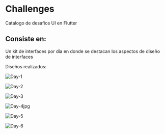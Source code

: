 
# Challenges

Catalogo de desafios UI en Flutter

## Consiste en:

Un kit de interfaces por día en donde se destacan los aspectos de diseño de interfaces

Diseños realizados:

![Day-1](https://user-images.githubusercontent.com/48542924/129430863-d30772ee-4e6e-4eb3-8319-ef8f0d4608b6.png)

![Day-2](https://user-images.githubusercontent.com/48542924/129430868-c20c4f8a-f27c-438b-b3c4-320ddfdc1b06.jpg)

![Day-3](https://user-images.githubusercontent.com/48542924/129430872-c0de1e8d-276d-4fe7-bdc8-7c2267e0799a.jpg)

![Day-4jpg](https://user-images.githubusercontent.com/48542924/129430875-f8fc00d1-ac6b-4906-994a-4bbcfb0ebdf2.jpg)

![Day-5](https://user-images.githubusercontent.com/48542924/129501220-1a9eeca5-760c-410e-afea-f72d63467add.jpg)

![Day-6](https://user-images.githubusercontent.com/48542924/129641179-cd98b195-20f1-47d7-8afc-f69ed9ca16f6.png)

